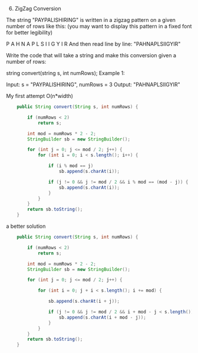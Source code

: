 6. ZigZag Conversion

The string "PAYPALISHIRING" is written in a zigzag pattern on a given number of rows like this: (you may want to display this pattern in a fixed font for better legibility)

P   A   H   N
A P L S I I G
Y   I   R
And then read line by line: "PAHNAPLSIIGYIR"

Write the code that will take a string and make this conversion given a number of rows:

string convert(string s, int numRows);
Example 1:

Input: s = "PAYPALISHIRING", numRows = 3
Output: "PAHNAPLSIIGYIR"

My first attempt O(n*width)
````java
	public String convert(String s, int numRows) {

		if (numRows < 2)
			return s;

		int mod = numRows * 2 - 2;
		StringBuilder sb = new StringBuilder();

		for (int j = 0; j <= mod / 2; j++) {
			for (int i = 0; i < s.length(); i++) {

				if (i % mod == j)
					sb.append(s.charAt(i));

				if (j != 0 && j != mod / 2 && i % mod == (mod - j)) {
					sb.append(s.charAt(i));
				}
			}
		}
		return sb.toString();
	}
````
a better solution	
````java 0(n)
	public String convert(String s, int numRows) {

		if (numRows < 2)
			return s;

		int mod = numRows * 2 - 2;
		StringBuilder sb = new StringBuilder();

		for (int j = 0; j <= mod / 2; j++) {

			for (int i = 0; j + i < s.length(); i += mod) {

				sb.append(s.charAt(i + j));

				if (j != 0 && j != mod / 2 && i + mod - j < s.length()) {
					sb.append(s.charAt(i + mod - j));
				}
			}
		}
		return sb.toString();
	}
````